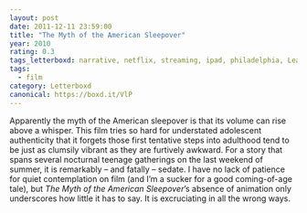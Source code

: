 ```yaml
---
layout: post 
date: 2011-12-11 23:59:00
title: "The Myth of the American Sleepover"
year: 2010
rating: 0.3
tags_letterboxd: narrative, netflix, streaming, ipad, philadelphia, Leah
tags:
  - film
category: Letterboxd
canonical: https://boxd.it/VlP
---
```


Apparently the myth of the American sleepover is that its volume can rise above a whisper. This film tries so hard for understated adolescent authenticity that it forgets those first tentative steps into adulthood tend to be just as clumsily vibrant as they are furtively awkward. For a story that spans several nocturnal teenage gatherings on the last weekend of summer, it is remarkably – and fatally – sedate. I have no lack of patience for quiet contemplation on film (and I’m a sucker for a good coming-of-age tale), but <cite>The Myth of the American Sleepover</cite>’s absence of animation only underscores how little it has to say. It is excruciating in all the wrong ways.